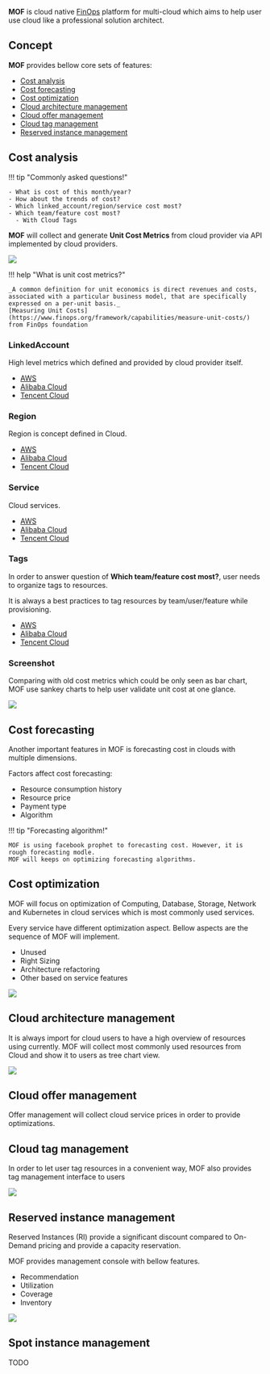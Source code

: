 **MOF** is cloud native [FinOps](https://www.finops.org/introduction/what-is-finops/) platform for multi-cloud which aims to help user use cloud like a professional solution architect.

## Concept
**MOF** provides bellow core sets of features:

- [Cost analysis](#cost-analysis)
- [Cost forecasting](#cost-forecasting)
- [Cost optimization](#cost-optimization)
- [Cloud architecture management](#cloud-architecture-management)
- [Cloud offer management](#cloud-offer-management)
- [Cloud tag management](#cloud-tag-management)
- [Reserved instance management](#reserved-instance-management)

## Cost analysis
!!! tip "Commonly asked questions!"

    - What is cost of this month/year?
    - How about the trends of cost?
    - Which linked_account/region/service cost most?
    - Which team/feature cost most?
      - With Cloud Tags

**MOF** will collect and generate **Unit Cost Metrics** from cloud provider via API implemented by cloud providers. 

![](../img/cost-analysis-concept.png)

!!! help "What is unit cost metrics?"

    _A common definition for unit economics is direct revenues and costs, associated with a particular business model, that are specifically expressed on a per-unit basis._
    [Measuring Unit Costs](https://www.finops.org/framework/capabilities/measure-unit-costs/) from FinOps foundation

### LinkedAccount
High level metrics which defined and provided by cloud provider itself.

- [AWS](https://docs.aws.amazon.com/organizations/latest/userguide/orgs_manage_accounts.html)
- [Alibaba Cloud](https://www.alibabacloud.com/help/en/application-configuration-management/latest/sub-account-management)
- [Tencent Cloud](https://intl.cloud.tencent.com/document/product/598/40985?lang=en&pg=)

### Region
Region is concept defined in Cloud.

- [AWS](https://aws.amazon.com/about-aws/global-infrastructure/regions_az/)
- [Alibaba Cloud](https://www.alibabacloud.com/global-locations)
- [Tencent Cloud](https://intl.cloud.tencent.com/document/product/213/6091)

### Service
Cloud services.

- [AWS](https://aws.amazon.com/products/)
- [Alibaba Cloud](https://www.alibabacloud.com/product)
- [Tencent Cloud](https://intl.cloud.tencent.com/document/product/1043/38254)

### Tags
In order to answer question of **Which team/feature cost most?**, user needs to organize tags to resources.

It is always a best practices to tag resources by team/user/feature while provisioning.

- [AWS](https://docs.aws.amazon.com/general/latest/gr/aws_tagging.html)
- [Alibaba Cloud](https://www.alibabacloud.com/help/en/elastic-compute-service/latest/create-or-bind-a-tag)
- [Tencent Cloud](https://intl.cloud.tencent.com/document/product/651)

### Screenshot
Comparing with old cost metrics which could be only seen as bar chart, MOF use sankey charts to help user validate unit cost at one glance.

![](../img/cost-analysis.png)

## Cost forecasting
Another important features in MOF is forecasting cost in clouds with multiple dimensions.

Factors affect cost forecasting:

- Resource consumption history
- Resource price
- Payment type
- Algorithm

!!! tip "Forecasting algorithm!"

    MOF is using facebook prophet to forecasting cost. However, it is rough forecasting modle.
    MOF will keeps on optimizing forecasting algorithms.

## Cost optimization
MOF will focus on optimization of Computing, Database, Storage, Network and Kubernetes in cloud services which is most commonly used services.

Every service have different optimization aspect. Bellow aspects are the sequence of MOF will implement. 

- Unused
- Right Sizing
- Architecture refactoring
- Other based on service features

![](../img/cost-opt-concept.png)

## Cloud architecture management
It is always import for cloud users to have a high overview of resources using currently. MOF will collect most commonly used resources from Cloud and show it to users as tree chart view.

![](../img/arch-concept.png)

## Cloud offer management
Offer management will collect cloud service prices in order to provide optimizations.

## Cloud tag management
In order to let user tag resources in a convenient way, MOF also provides tag management interface to users

![](../img/tag-resource.png)

## Reserved instance management
Reserved Instances (RI) provide a significant discount compared to On-Demand pricing and provide a capacity reservation.

MOF provides management console with bellow features.

- Recommendation
- Utilization
- Coverage
- Inventory

![](../img/ri-snap.png)

## Spot instance management
TODO